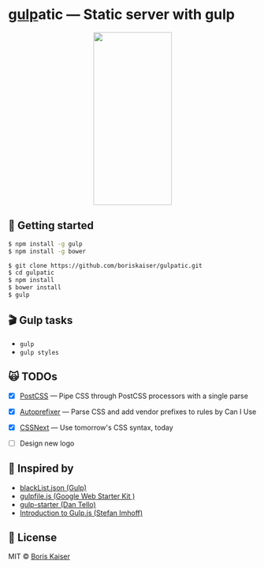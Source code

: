 # [gulp](http://gulpjs.com)atic — Static server with gulp


<p align="center">
  <img width="159" height="350" src="https://raw.githubusercontent.com/boriskaiser/gulpatic/master/src/images/gulp-logo/gulp-logo.png">
</p>


## :rocket: Getting started
```bash
$ npm install -g gulp
$ npm install -g bower

$ git clone https://github.com/boriskaiser/gulpatic.git
$ cd gulpatic
$ npm install
$ bower install
$ gulp
```


## :clapper: Gulp tasks
- `gulp`
- `gulp styles`


## :scream_cat: TODOs
- [x] [PostCSS](https://github.com/postcss/gulp-postcss) — Pipe CSS through PostCSS processors with a single parse
- [x] [Autoprefixer](https://github.com/postcss/autoprefixer) — Parse CSS and add vendor prefixes to rules by Can I Use
- [x] [CSSNext](https://github.com/cssnext/cssnext) — Use tomorrow's CSS syntax, today

- [ ] Design new logo

## :raised_hands: Inspired by
- [blackList.json (Gulp)](https://github.com/gulpjs/plugins/blob/master/src/blackList.json)
- [gulpfile.js (Google Web Starter Kit )](https://github.com/google/web-starter-kit/blob/master/gulpfile.js)
- [gulp-starter (Dan Tello)](https://github.com/greypants/gulp-starter)
- [Introduction to Gulp.js (Stefan Imhoff)](http://stefanimhoff.de/2014/gulp-tutorial-1-intro-setup/)


## :beers: License
MIT © [Boris Kaiser](http://boriskaiser.com)
